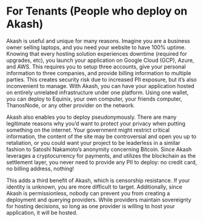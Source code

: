 # For Tenants (People who deploy on Akash)
Akash is useful and unique for many reasons. Imagine you are a business owner selling laptops, and you need your website to have 100% uptime. Knowing that every hosting solution experiences downtime (required for upgrades, etc), you launch your application on Google Cloud (GCP), Azure, and AWS. This requires you to setup three accounts, give your personal information to three companies, and provide billing information to multiple parties. This creates security risk due to increased PII exposure, but it’s also inconvenient to manage. With Akash, you can have your application hosted on entirely unrelated infrastructure under one platform. Using one wallet, you can deploy to Equinix, your own computer, your friends computer, ThanosNode, or any other provider on the network.

Akash also enables you to deploy pseudonymously. There are many legitimate reasons why you’d want to protect your privacy when putting something on the internet. Your government might restrict critical information, the content of the site may be controversial and open you up to retaliation, or you could want your project to be leaderless in a similar fashion to Satoshi Nakamoto’s anonymity concerning Bitcoin. Since Akash leverages a cryptocurrency for payments, and utilizes the blockchain as the settlement layer, you never need to provide any PII to deploy: no credit card, no billing address, nothing!

This adds a third benefit of Akash, which is censorship resistance. If your identity is unknown, you are more difficult to target. Additionally, since Akash is permissionless, nobody can prevent you from creating a deployment and querying providers. While providers maintain sovereignty for hosting decisions, so long as one provider is willing to host your application, it will be hosted.
